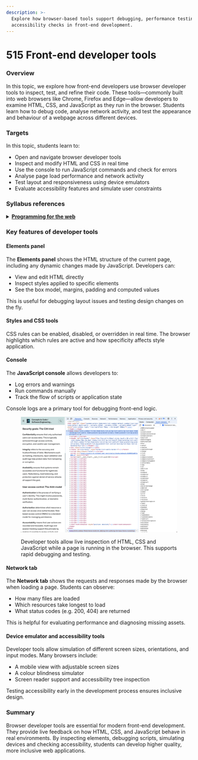 ```yaml
---
description: >-
  Explore how browser-based tools support debugging, performance testing, and
  accessibility checks in front-end development.
---
```


# 515 Front-end developer tools

### Overview

In this topic, we explore how front-end developers use browser developer tools to inspect, test, and refine their code. These tools—commonly built into web browsers like Chrome, Firefox and Edge—allow developers to examine HTML, CSS, and JavaScript as they run in the browser. Students learn how to debug code, analyse network activity, and test the appearance and behaviour of a webpage across different devices.

### Targets

In this topic, students learn to:

* Open and navigate browser developer tools
* Inspect and modify HTML and CSS in real time
* Use the console to run JavaScript commands and check for errors
* Analyse page load performance and network activity
* Test layout and responsiveness using device emulators
* Evaluate accessibility features and simulate user constraints

### Syllabus references

<details>

<summary><a href="https://curriculum.nsw.edu.au/learning-areas/tas/software-engineering-11-12-2022/content/year-12/fa6aab137e"><strong>Programming for the web</strong></a></summary>

**Designing web applications**

* Explore and explain the influence of a web browser on web development, including the use of developer (dev) tools

</details>

### Key features of developer tools

#### Elements panel

The **Elements panel** shows the HTML structure of the current page, including any dynamic changes made by JavaScript. Developers can:

* View and edit HTML directly
* Inspect styles applied to specific elements
* See the box model, margins, padding and computed values

This is useful for debugging layout issues and testing design changes on the fly.

#### Styles and CSS tools

CSS rules can be enabled, disabled, or overridden in real time. The browser highlights which rules are active and how specificity affects style application.

#### Console

The **JavaScript console** allows developers to:

* Log errors and warnings
* Run commands manually
* Track the flow of scripts or application state

Console logs are a primary tool for debugging front-end logic.

<figure><img src="../../.gitbook/assets/Google Chrome 2025-08-01 12.50.02.png" alt=""><figcaption><p>Developer tools allow live inspection of HTML, CSS and JavaScript while a page is running in the browser. This supports rapid debugging and testing.</p></figcaption></figure>

#### Network tab

The **Network tab** shows the requests and responses made by the browser when loading a page. Students can observe:

* How many files are loaded
* Which resources take longest to load
* What status codes (e.g. 200, 404) are returned

This is helpful for evaluating performance and diagnosing missing assets.

#### Device emulator and accessibility tools

Developer tools allow simulation of different screen sizes, orientations, and input modes. Many browsers include:

* A mobile view with adjustable screen sizes
* A colour blindness simulator
* Screen reader support and accessibility tree inspection

Testing accessibility early in the development process ensures inclusive design.

### Summary

Browser developer tools are essential for modern front-end development. They provide live feedback on how HTML, CSS, and JavaScript behave in real environments. By inspecting elements, debugging scripts, simulating devices and checking accessibility, students can develop higher quality, more inclusive web applications.
